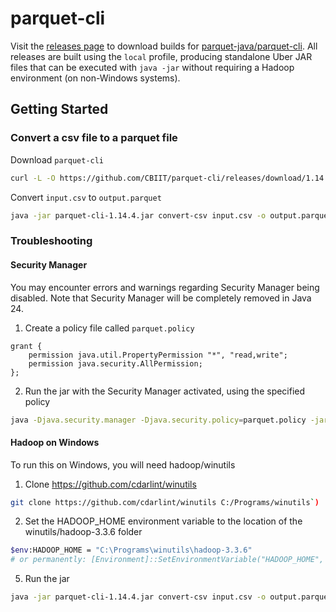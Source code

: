 # parquet-cli

Visit the [releases page](https://github.com/CBIIT/parquet-cli/releases) to download builds for [parquet-java/parquet-cli](https://github.com/apache/parquet-java/tree/master/parquet-cli). All releases are built using the `local` profile, producing standalone Uber JAR files that can be executed with `java -jar` without requiring a Hadoop environment (on non-Windows systems).

## Getting Started

### Convert a csv file to a parquet file

Download `parquet-cli`
```sh
curl -L -O https://github.com/CBIIT/parquet-cli/releases/download/1.14.4/parquet-cli-1.14.4.jar
```

Convert `input.csv` to `output.parquet`
```sh
java -jar parquet-cli-1.14.4.jar convert-csv input.csv -o output.parquet
```


### Troubleshooting

#### Security Manager
You may encounter errors and warnings regarding Security Manager being disabled. Note that Security Manager will be completely removed in Java 24.

1. Create a policy file called `parquet.policy`
```
grant {
    permission java.util.PropertyPermission "*", "read,write";
    permission java.security.AllPermission;
};
```

2. Run the jar with the Security Manager activated, using the specified policy
```sh
java -Djava.security.manager -Djava.security.policy=parquet.policy -jar parquet-cli-1.14.4.jar convert-csv input.csv -o output.parquet
```



#### Hadoop on Windows
To run this on Windows, you will need hadoop/winutils

1. Clone https://github.com/cdarlint/winutils
```sh 
git clone https://github.com/cdarlint/winutils C:/Programs/winutils`)
```
2. Set the HADOOP_HOME environment variable to the location of the winutils/hadoop-3.3.6 folder
```sh
$env:HADOOP_HOME = "C:\Programs\winutils\hadoop-3.3.6"
# or permanently: [Environment]::SetEnvironmentVariable("HADOOP_HOME", "C:\Programs\winutils\hadoop-3.3.6", "User")
```
5. Run the jar
```sh
java -jar parquet-cli-1.14.4.jar convert-csv input.csv -o output.parquet
```
